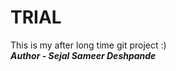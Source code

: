 # TRIAL
This is my after long time git project :)
<br>
<b><i>Author - Sejal Sameer Deshpande</b></i>
